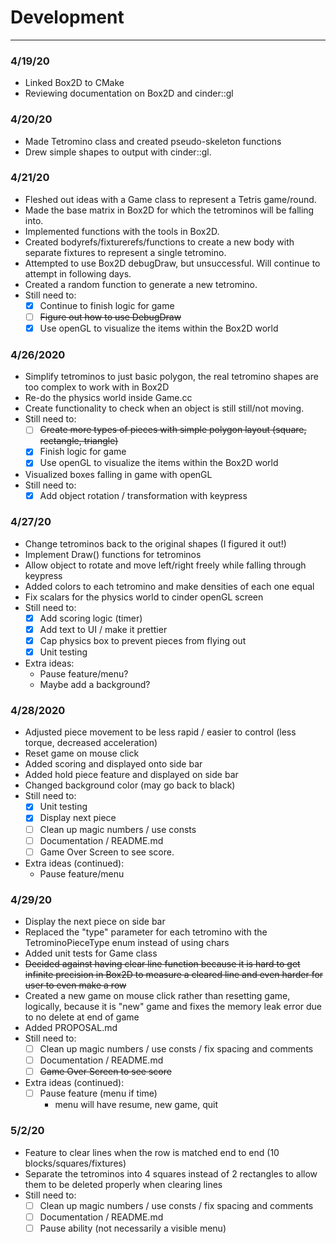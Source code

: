 # Development
---
### 4/19/20

* Linked Box2D to CMake
* Reviewing documentation on Box2D and cinder::gl

### 4/20/20
* Made Tetromino class and created pseudo-skeleton functions
* Drew simple shapes to output with cinder::gl.

### 4/21/20
* Fleshed out ideas with a Game class to represent a Tetris game/round.
* Made the base matrix in Box2D for which the tetrominos will be falling into.
* Implemented functions with the tools in Box2D.
* Created bodyrefs/fixturerefs/functions to create a new body with separate fixtures to represent a single tetromino.
* Attempted to use Box2D debugDraw, but unsuccessful. Will continue to attempt in following days.
* Created a random function to generate a new tetromino. 
* Still need to:
    * [x] Continue to finish logic for game
    * [ ] ~~Figure out how to use DebugDraw~~
    * [x] Use openGL to visualize the items within the Box2D world
    
### 4/26/2020
* Simplify tetrominos to just basic polygon, the real tetromino shapes are too complex to work with in Box2D
* Re-do the physics world inside Game.cc
* Create functionality to check when an object is still still/not moving.
* Still need to:
    * [ ] ~~Create more types of pieces with simple polygon layout (square, rectangle, triangle)~~ 
    * [x] Finish logic for game
    * [x] Use openGL to visualize the items within the Box2D world
* Visualized boxes falling in game with openGL
* Still need to:
    * [x] Add object rotation / transformation with keypress
    
### 4/27/20
* Change tetrominos back to the original shapes (I figured it out!)
* Implement Draw() functions for tetrominos
* Allow object to rotate and move left/right freely while falling through keypress
* Added colors to each tetromino and make densities of each one equal
* Fix scalars for the physics world to cinder openGL screen
* Still need to:
    * [x] Add scoring logic (timer)
    * [x] Add text to UI / make it prettier
    * [x] Cap physics box to prevent pieces from flying out
    * [x] Unit testing
* Extra ideas:
    * Pause feature/menu?
    * Maybe add a background?
    
### 4/28/2020
* Adjusted piece movement to be less rapid / easier to control (less torque, decreased acceleration)
* Reset game on mouse click
* Added scoring and displayed onto side bar
* Added hold piece feature and displayed on side bar
* Changed background color (may go back to black)
* Still need to:
    * [x] Unit testing
    * [x] Display next piece 
    * [ ] Clean up magic numbers / use consts
    * [ ] Documentation / README.md
    * [ ] Game Over Screen to see score.
* Extra ideas (continued):
    * Pause feature/menu
    
### 4/29/20
* Display the next piece on side bar
* Replaced the "type" parameter for each tetromino with the TetrominoPieceType enum instead of using chars
* Added unit tests for Game class
* ~~Decided against having clear line function because it is hard to get infinite precision in Box2D to measure a cleared
line and even harder for user to even make a row~~
* Created a new game on mouse click rather than resetting game, logically, because it is "new" game and fixes the memory leak error due to no delete at end of game
* Added PROPOSAL.md
* Still need to:
    *[ ] Clean up magic numbers / use consts / fix spacing and comments
    *[ ] Documentation / README.md
    *[ ] ~~Game Over Screen to see score~~
* Extra ideas (continued):
    * [ ] Pause feature (menu if time)
        * menu will have resume, new game, quit
        
### 5/2/20
* Feature to clear lines when the row is matched end to end (10 blocks/squares/fixtures)
* Separate the tetrominos into 4 squares instead of 2 rectangles to allow them to be deleted properly when clearing lines
* Still need to: 
    *[ ] Clean up magic numbers / use consts / fix spacing and comments
    *[ ] Documentation / README.md
    *[ ] Pause ability (not necessarily a visible menu)
